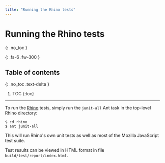 ```yaml
---
title: "Running the Rhino tests"
---
```

# Running the Rhino tests
{: .no_toc }

{: .fs-6 .fw-300 }

## Table of contents
{: .no_toc .text-delta }

1. TOC
{:toc}

---
To run the [Rhino](docs) tests, simply run the `junit-all` Ant task in the top-level Rhino directory:

```
$ cd rhino
$ ant junit-all
```

This will run Rhino's own unit tests as well as most of the Mozilla JavaScript test suite.

Test results can be viewed in HTML format in file `build/test/report/index.html`.